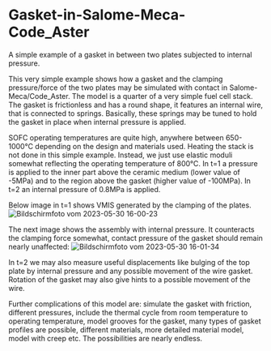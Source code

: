 # Gasket-in-Salome-Meca-Code_Aster
A simple example of a gasket in between two plates subjected to internal pressure.

This very simple example shows how a gasket and the clamping pressure/force of the two plates may be simulated with contact in Salome-Meca/Code_Aster. The model is a quarter of a very simple fuel cell stack. The gasket is frictionless and has a round shape, it features an internal wire, that is connected to springs. Basically, these springs may be tuned to hold the gasket in place when internal pressure is applied.

SOFC operating temperatures are quite high, anywhere between 650-1000°C depending on the design and materials used. Heating the stack is not done in this simple example. Instead, we just use elastic moduli somewhat reflecting the operating temperature of 800°C. 
In t=1 a pressure is applied to the inner part above the ceramic medium (lower value of -5MPa) and to the region above the gasket (higher value of -100MPa). In t=2 an internal pressure of 0.8MPa is applied. 

Below image in t=1 shows VMIS generated by the clamping of the plates. 
![Bildschirmfoto vom 2023-05-30 16-00-23](https://github.com/emefff/Gasket-in-Salome-Meca-Code_Aster/assets/89903493/3b6f1598-6c98-41e3-8ff0-61ba737cd497)

The next image shows the assembly with internal pressure. It counteracts the clamping force somewhat, contact pressure of the gasket should remain nearly unaffected:
![Bildschirmfoto vom 2023-05-30 16-01-34](https://github.com/emefff/Gasket-in-Salome-Meca-Code_Aster/assets/89903493/35c113f7-8106-4cae-ab05-3d415005813a)

In t=2 we may also measure useful displacements like bulging of the top plate by internal pressure and any possible movement of the wire gasket. Rotation of the gasket may also give hints to a possible movement of the wire.



Further complications of this model are: simulate the gasket with friction, different pressures, include the thermal cycle from room temperature to operating temperature, model grooves for the gasket, many types of gasket profiles are possible, different materials, more detailed material model, model with creep etc. The possibilities are nearly endless.

